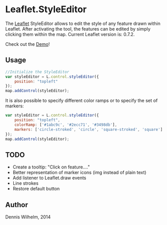 Leaflet.StyleEditor
=============

The [Leaflet](http://leafletjs.com/) StyleEditor allows to edit the style of any feature drawn within Leaflet.
After activating the tool, the features can be edited by simply clicking them within the map.
Current Leaflet version is: 0.7.2.

Check out the [Demo](http://dwilhelm89.github.io/Leaflet.StyleEditor/)!

Usage
-----

```javascript
//Initialize the StyleEditor
var styleEditor = L.control.styleEditor({
    position: "topleft"
});
map.addControl(styleEditor);
````

It is also possible to specify different color ramps or to specify the set of markers:
```javascript
var styleEditor = L.control.styleEditor({
    position: "topleft",
    colorRamp: ['#1abc9c', '#2ecc71', '#3498db'],
    markers: ['circle-stroked', 'circle', 'square-stroked', 'square']
});
map.addControl(styleEditor);
````

TODO
-----
* Create a tooltip: "Click on feature...."
* Better representation of marker icons (img instead of plain text)
* Add listener to Leaflet.draw events
* Line strokes
* Restore default button


Author
-----
Dennis Wilhelm, 2014
